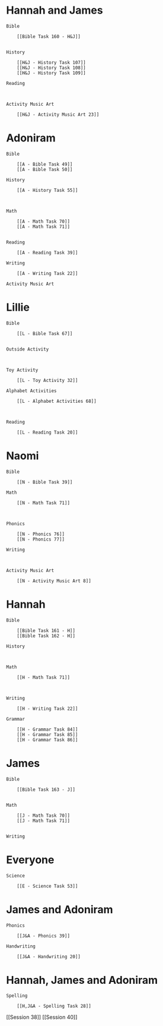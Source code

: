 # Hannah and James

	Bible

		[[Bible Task 160 - H&J]]
		

	History

		[[H&J - History Task 107]]
		[[H&J - History Task 108]]
		[[H&J - History Task 109]]

	Reading

		

	Activity Music Art

		[[H&J - Activity Music Art 23]]
# Adoniram

	Bible

		[[A - Bible Task 49]]
		[[A - Bible Task 50]]

	History

		[[A - History Task 55]]
		
		

	Math

		[[A - Math Task 70]]
		[[A - Math Task 71]]
		

	Reading

		[[A - Reading Task 39]]

	Writing

		[[A - Writing Task 22]]

	Activity Music Art

		

# Lillie

	Bible

		[[L - Bible Task 67]]
		

	Outside Activity

		

	Toy Activity

		[[L - Toy Activity 32]]

	Alphabet Activities

		[[L - Alphabet Activities 68]]
		
		

	Reading

		[[L - Reading Task 20]]

# Naomi

	Bible

		[[N - Bible Task 39]]

	Math

		[[N - Math Task 71]]
		
		

	Phonics

		[[N - Phonics 76]]
		[[N - Phonics 77]]

	Writing

		

	Activity Music Art

		[[N - Activity Music Art 8]]

# Hannah

	Bible

		[[Bible Task 161 - H]]
		[[Bible Task 162 - H]]

	History

		

	Math

		[[H - Math Task 71]]
		
		

	Writing

		[[H - Writing Task 22]]

	Grammar

		[[H - Grammar Task 84]]
		[[H - Grammar Task 85]]
		[[H - Grammar Task 86]]
# James

	Bible

		[[Bible Task 163 - J]]
		

	Math

		[[J - Math Task 70]]
		[[J - Math Task 71]]
		

	Writing

		

# Everyone

	Science

		[[E - Science Task 53]]
		
# James and Adoniram

	Phonics

		[[J&A - Phonics 39]]

	Handwriting

		[[J&A - Handwriting 20]]
# Hannah, James and Adoniram

	Spelling

		[[H,J&A - Spelling Task 28]]



[[Session 38]]
[[Session 40]]
